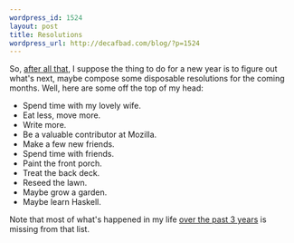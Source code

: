 ```yaml
--- 
wordpress_id: 1524
layout: post
title: Resolutions
wordpress_url: http://decafbad.com/blog/?p=1524
---
```

So, [after all that][review], I suppose the thing to do for a new year is to figure out what's next, maybe compose some disposable resolutions for the coming months. Well, here are some off the top of my head:

* Spend time with my lovely wife.
* Eat less, move more.
* Write more.
* Be a valuable contributor at Mozilla.
* Make a few new friends.
* Spend time with friends.
* Paint the front porch.
* Treat the back deck.
* Reseed the lawn.
* Maybe grow a garden.
* Maybe learn Haskell.

Note that most of what's happened in my life [over the past 3 years][review] is missing from that list.

[review]: http://decafbad.com/blog/2009/01/05/three-years-in-review
